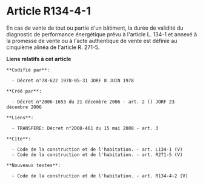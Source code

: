# Article R134-4-1

En cas de vente de tout ou partie d'un bâtiment, la durée de validité du diagnostic de performance énergétique prévu à
l'article L. 134-1 et annexé à la promesse de vente ou à l'acte authentique de vente est définie au cinquième alinéa de
l'article R. 271-5.

**Liens relatifs à cet article**

	**Codifié par**:

	  - Décret n°78-622 1978-05-31 JORF 8 JUIN 1978

	**Créé par**:

	  - Décret n°2006-1653 du 21 décembre 2006 - art. 2 () JORF 23 décembre 2006

	**Liens**:

	  - TRANSFERE: Décret n°2008-461 du 15 mai 2008 - art. 3

	**Cite**:

	  - Code de la construction et de l'habitation. - art. L134-1 (V)
	  - Code de la construction et de l'habitation. - art. R271-5 (V)

	**Nouveaux textes**:

	  - Code de la construction et de l'habitation. - art. R134-4-2 (V)
